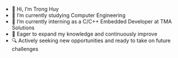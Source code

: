 - 👋 Hi, I’m Trong Huy
- 🌱 I’m currently studying Computer Engineering
- 💼 I’m currently interning as a C/C++ Embedded Developer at TMA Solutions
- 🚀 Eager to expand my knowledge and continuously improve
- 🔍 Actively seeking new opportunities and ready to take on future challenges
<!---
hyutrn/hyutrn is a ✨ special ✨ repository because its `README.md` (this file) appears on your GitHub profile.
You can click the Preview link to take a look at your changes.
--->
